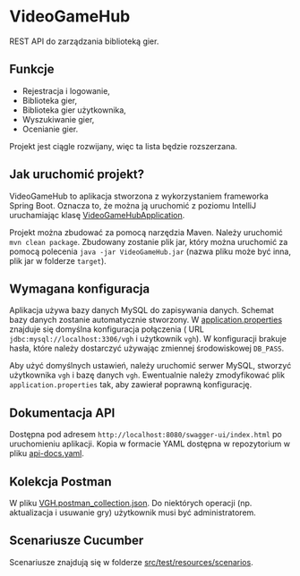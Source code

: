 # VideoGameHub

REST API do zarządzania biblioteką gier.

## Funkcje

* Rejestracja i logowanie,
* Biblioteka gier,
* Biblioteka gier użytkownika,
* Wyszukiwanie gier,
* Ocenianie gier.

Projekt jest ciągle rozwijany, więc ta lista będzie rozszerzana.

## Jak uruchomić projekt?

VideoGameHub to aplikacja stworzona z wykorzystaniem frameworka Spring Boot. Oznacza to, że można ją uruchomić z poziomu
IntelliJ uruchamiając
klasę [VideoGameHubApplication](src/main/java/io/github/lisaiundralandi/VideoGameHubApplication.java).

Projekt można zbudować za pomocą narzędzia Maven. Należy uruchomić `mvn clean package`. Zbudowany zostanie plik jar,
który można uruchomić za pomocą polecenia `java -jar VideoGameHub.jar` (nazwa pliku może być inna, plik jar w
folderze `target`).

## Wymagana konfiguracja

Aplikacja używa bazy danych MySQL do zapisywania danych. Schemat bazy danych zostanie automatycznie stworzony.
W [application.properties](src/main/resources/application.properties) znajduje się domyślna konfiguracja połączenia (
URL `jdbc:mysql://localhost:3306/vgh` i użytkownik `vgh`). W konfiguracji brakuje hasła, które należy dostarczyć
używając zmiennej środowiskowej `DB_PASS`.

Aby użyć domyślnych ustawień, należy uruchomić serwer MySQL, stworzyć użytkownika `vgh` i bazę danych `vgh`. Ewentualnie
należy zmodyfikować plik `application.properties` tak, aby zawierał poprawną konfigurację.

## Dokumentacja API

Dostępna pod adresem `http://localhost:8080/swagger-ui/index.html` po uruchomieniu aplikacji. Kopia w formacie YAML
dostępna w repozytorium w pliku [api-docs.yaml](api-docs.yaml).

## Kolekcja Postman

W pliku [VGH.postman_collection.json](VGH.postman_collection.json). Do niektórych operacji (np. aktualizacja i usuwanie
gry)
użytkownik musi być administratorem.

## Scenariusze Cucumber

Scenariusze znajdują się w folderze [src/test/resources/scenarios](src/test/resources/scenarios).

